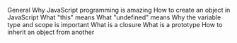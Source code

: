 General
Why JavaScript programming is amazing
How to create an object in JavaScript
What "this" means
What "undefined" means
Why the variable type and scope is important
What is a closure
What is a prototype
How to inherit an object from another
